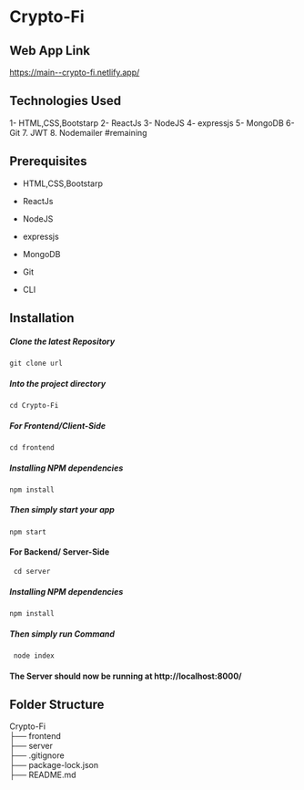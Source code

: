 # Crypto-Fi

## Web App Link
https://main--crypto-fi.netlify.app/

## Technologies Used
1- HTML,CSS,Bootstarp
2- ReactJs
3- NodeJS
4- expressjs
5- MongoDB
6- Git
7.  JWT
8.  Nodemailer #remaining

## Prerequisites
- HTML,CSS,Bootstarp
- ReactJs
- NodeJS
- expressjs
- MongoDB
- Git

- CLI

## Installation

##### Clone the latest Repository

`git clone url`

##### Into the project directory

`cd Crypto-Fi`

##### For Frontend/Client-Side

`cd frontend`

##### Installing NPM dependencies

`npm install`

##### Then simply start your app

`npm start`

#### For Backend/ Server-Side

` cd server`

##### Installing NPM dependencies

`npm install`

##### Then simply run Command

` node index`

#### The Server should now be running at http://localhost:8000/

## Folder Structure

Crypto-Fi <br>
├── frontend <br>
├── server <br>
├── .gitignore <br>
├── package-lock.json <br>
├── README.md <br>